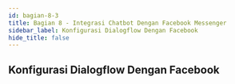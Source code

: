 ```yaml
---
id: bagian-8-3
title: Bagian 8 - Integrasi Chatbot Dengan Facebook Messenger
sidebar_label: Konfigurasi Dialogflow Dengan Facebook
hide_title: false
---
```

## Konfigurasi Dialogflow Dengan Facebook
